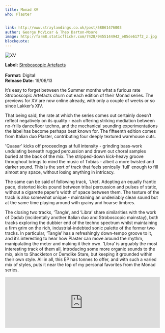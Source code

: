 ```yaml
---
title: Monad XV
who: Plaster


link: http://www.straylandings.co.uk/post/58061476003
author: George McVicar & Theo Darton-Moore
image: http://farm8.staticflickr.com/7428/9455144942_e85de617f2_z.jpg
blockquote:
---
```


![XV](http://farm8.staticflickr.com/7447/9495868746_7ed9028f05_t.jpg)

**Label:** [Stroboscopic Artefacts  
](http://www.stroboscopicartefacts.com/)
<br>**Format:** Digital
<br>**Release Date:** 19/08/13  

It’s easy to forget between the Summer months what a furious rate Stroboscopic Artefacts churn out each edition of their Monad series. The previews for XV are now online already, with only a couple of weeks or so since Lakker’s XIV.

That being said, the rate at which the series comes out certainly doesn’t reflect negatively on its quality - each offering striking mediation between no-frills dancefloor techno, and the mechanical sounding experimentations the label has become perhaps best known for. The fifteenth edition comes from Italian duo Plaster, contributing four deeply textured warehouse cuts.

'Quasar' kicks off proceedings at full intensity - grinding bass-work undulating beneath rugged percussion and drawn out choral samples buried at the back of the mix. The stripped-down kick-heavy groove throughout brings to mind the music of Tobias - albeit a more twisted and darker sound. This is the sort of track that feels sonically 'full' enough to fill almost any space, without losing anything in intricacy.

The same can be said of following track, ‘Uret’. Adopting an equally frantic pace, distorted kicks pound between tribal percussion and pulses of static, without a cigarette paper’s width of space between them. The texture of the track is also somewhat unique - maintaining an undeniably clean sound but at the same time playing around with grainy and hoarse timbres. 

The closing two tracks, ‘Tangle’, and ‘Libra’ share similarities with the work of Dadub (incidentally another Italian duo and Stroboscopic mainstay), both tracks exploring the dubbier end of the techno spectrum whilst maintaining a firm grim on the rich, industrial-indebted sonic palette of the former two tracks. In particular, ‘Tangle’ has a refreshingly down-tempo groove to it, and it’s interesting to hear how Plaster can move around the rhythm, manipulating the meter and making it their own. ‘Libra’ is arguably the most interesting track of them all, introducing some more organic sounds to the mix, akin to Shackleton or Demdike Stare, but keeping it grounded within their own style. All in all, this EP has tonnes to offer, and with such a varied mix of styles, puts it near the top of my personal favorites from the Monad series.

<iframe frameborder="no" height="166" scrolling="no" src="https://w.soundcloud.com/player/?url=http%3A%2F%2Fapi.soundcloud.com%2Ftracks%2F104063501" width="100%"></iframe>